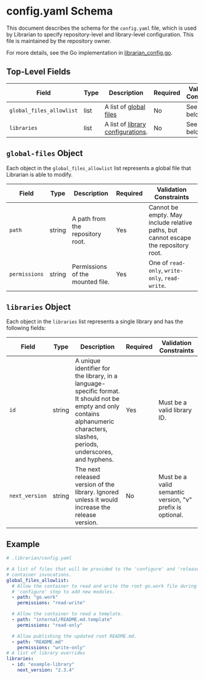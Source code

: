 # config.yaml Schema

This document describes the schema for the `config.yaml` file, which is used by Librarian to specify repository-level
and library-level configuration. This file is maintained by the repository owner.

For more details, see the Go implementation in [librarian_config.go](../internal/config/librarian_config.go).

## Top-Level Fields

| Field       | Type   | Description                                         | Required | Validation Constraints |
|-------------|--------|-----------------------------------------------------|----------|------------------------------------------------------------------------------------|
| `global_files_allowlist`     | list | A list of [global files](#global-files-object) | No      | See details below. |
| `libraries` | list   | A list of [library configurations](#libraries-object). | No      | See details below. |

## `global-files` Object

Each object in the `global_files_allowlist` list represents a global file that Librarian is able to modify.

| Field                   | Type   | Description                                                                                                                                                           | Required | Validation Constraints |
|-------------------------|--------|-----------------------------------------------------------------------------------------------------------------------------------------------------------------------|----------|------------------------|
| `path` | string | A path from the repository root. | Yes | Cannot be empty. May include relative paths, but cannot escape the repository root. |
| `permissions` | string | Permissions of the mounted file. | Yes | One of `read-only`, `write-only`, `read-write`. |

## `libraries` Object

Each object in the `libraries` list represents a single library and has the following fields:

| Field                   | Type   | Description                                                                                                                                                           | Required | Validation Constraints |
|-------------------------|--------|-----------------------------------------------------------------------------------------------------------------------------------------------------------------------|----------|------------------------|
| `id`                    | string | A unique identifier for the library, in a language-specific format. It should not be empty and only contains alphanumeric characters, slashes, periods, underscores, and hyphens.                                                                                                  | Yes      | Must be a valid library ID. |
| `next_version`       | string | The next released version of the library. Ignored unless it would increase the release version. | No       | Must be a valid semantic version, "v" prefix is optional. |

## Example

```yaml
# .librarian/config.yaml

# A list of files that will be provided to the 'configure' and 'release-init'
# container invocations.
global_files_allowlist:
  # Allow the container to read and write the root go.work file during the
  # 'configure' step to add new modules.
  - path: "go.work"
    permissions: "read-write"

  # Allow the container to read a template.
  - path: "internal/README.md.template"
    permissions: "read-only"

  # Allow publishing the updated root README.md.
  - path: "README.md"
    permissions: "write-only"
# A list of library overrides
libraries:
  - id: "example-library"
    next_version: "2.3.4"
```
